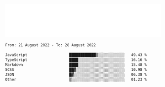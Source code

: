 [![](./hello.svg)](https://blog.yrobot.top?ref=github-yrobot)

<!--START_SECTION:waka-->

```text
From: 21 August 2022 - To: 28 August 2022

JavaScript                   ████████████▒░░░░░░░░░░░░   49.43 %
TypeScript                   ████░░░░░░░░░░░░░░░░░░░░░   16.16 %
Markdown                     ████░░░░░░░░░░░░░░░░░░░░░   15.48 %
SCSS                         ██▓░░░░░░░░░░░░░░░░░░░░░░   10.98 %
JSON                         █▓░░░░░░░░░░░░░░░░░░░░░░░   06.38 %
Other                        ▒░░░░░░░░░░░░░░░░░░░░░░░░   01.23 %
```

<!--END_SECTION:waka-->
